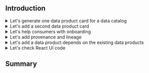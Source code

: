 
Introduction
---


<details>
<summary>Let's generate one data product card for a data catalog</summary>

<br>**Prompt**: generate a card for data product catalog

<br>**GPT’s Output**:

![p1](./assets/Picture-1.png)


<br>**Analysis**:


<br>Quality

![p2](./assets/Picture-2.png)

<br>Monitoring

![p6](./assets/Picture-6.png)

<br>Alerts

![p10](./assets/Picture-10.png)

<br>History

![p7](./assets/Picture-7.png)


![p8](./assets/Picture-8.png)


![p9](./assets/Picture-9.png)



<br>**Analysis**:

</details>

<details>
<summary>Let's add a second data product card</summary>

<br>**Prompt**: add another data product for product feature metrics

<br>**GPT’s Output**:

![p3](./assets/Picture-3.png)

<br>**Analysis**:
</details>

<details>
<summary>Let's help consumers with onboarding</summary>

<br>**Prompt**: add guide for how to consume

<br>**GPT’s Output**:

![p4a](./assets/Picture-4a.png)
![p4b](./assets/Picture-4b.png)

<br>**Analysis**:
Provided 4 ways to consumethis data product; REST API, SQL Query, Kafka Stream, and Batch. Explains the REST API with an example, and its rate limits. Furthermore gives users information on which team to reach out to, where the further documentation is, and (if needed) raise a JIRA ticket.
Panels for SQL Query, Kafka stream, and Batch contains the same level of detail and ready to use code. 
For a data product product consumer, these panels contain decent amount of information to start using. These will help reduce Time to Value (TTV) of a data product. 
</details>

<details>
<summary>Let's add provenance and lineage</summary>

<br>**Prompt**: add provenance and lineage of data

<br>**GPT’s Output**:

![p5a](./assets/Picture-5a.png)

![p5b](./assets/Picture-5b.png)

![p5c](./assets/Picture-5c.png)

<br>**Analysis**:

</details>

<details>
<summary>Let's add a data product depends on the existing data products </summary>

<br>**Prompt**: add another data product that depends on at least one of the existing data product

<br>**GPT’s Output**:

![p11](./assets/Picture-11.png)


![p12](./assets/Picture-12.png)


![p13](./assets/Picture-13.png)

<br>**Analysis**:

</details>

<details>
<summary>Let's check React UI code</summary>

<br>Code

![pCode](./assets/Picture-Code.png)

<br>**Analysis**:

</details>


Summary
---
